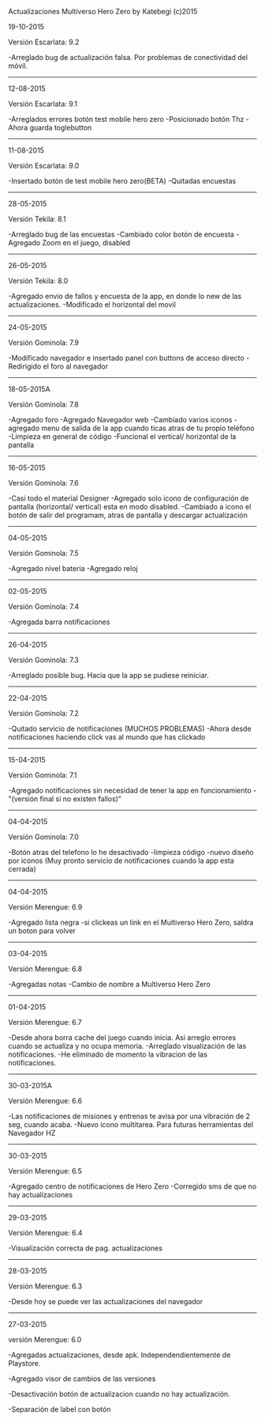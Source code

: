   Actualizaciones Multiverso Hero Zero 
         by Katebegi (c)2015
         
         
 19-10-2015

Versión Escarlata: 9.2

  -Arreglado bug de actualización falsa. Por problemas de conectividad del móvil.
  ____________________         
12-08-2015

Versión Escarlata: 9.1

  -Arreglados errores botón test mobile hero zero
  -Posicionado botón Thz
  -Ahora guarda toglebutton
  ____________________ 
11-08-2015

Versión Escarlata: 9.0

  -Insertado botón de test mobile hero zero(BETA)
  -Quitadas encuestas
  ____________________ 
28-05-2015

Versión Tekila: 8.1

  -Arreglado bug de las encuestas
  -Cambiado color botón de encuesta
  -Agregado Zoom en el juego, disabled
  ____________________ 
26-05-2015

Versión Tekila: 8.0

  -Agregado envio de fallos y encuesta 
  de la app, en donde lo new de las
  actualizaciones.
  -Modificado el horizontal del movil
  ____________________ 
24-05-2015

Versión Gominola: 7.9

  -Modificado navegador e insertado
  panel con buttons de acceso directo
  -Redirigido el foro al navegador
  ____________________ 
18-05-2015A

Versión Gominola: 7.8

  -Agregado foro
  -Agregado Navegador web
  -Cambiado varios iconos
  -agregado menu de salida de la app 
  cuando ticas atras de tu propio teléfono
  -Limpieza en general de código
  -Funcional el vertical/ horizontal 
  de la pantalla
  ____________________ 
16-05-2015

Versión Gominola: 7.6

  -Casi todo el material Designer
  -Agregado solo icono de configuración 
  de pantalla (horizontal/ vertical)
  esta en modo disabled.
  -Cambiado a icono el botón de 
  salir del programam, atras de pantalla
  y descargar actualización
____________________ 
04-05-2015

Versión Gominola: 7.5

  -Agregado nivel bateria
  -Agregado reloj
____________________ 
02-05-2015

Versión Gominola: 7.4

  -Agregada barra notificaciones
____________________   
26-04-2015

Versión Gominola: 7.3

  -Arreglado posible bug. Hacia que la app
  se pudiese reiniciar.
____________________          
22-04-2015

Versión Gominola: 7.2

  -Quitado servicio de notificaciones
  (MUCHOS PROBLEMAS)
  -Ahora desde notificaciones haciendo click
  vas al mundo que has clickado
____________________ 
               
15-04-2015

Versión Gominola: 7.1

  -Agregado notificaciones sin necesidad de
  tener la app en funcionamiento
  -"(versión final si no existen fallos)"
____________________ 

04-04-2015

Versión Gominola: 7.0

  -Botón atras del telefono lo he desactivado
  -limpieza código
  -nuevo diseño por iconos
  (Muy pronto servicio de notificaciones
  cuando la app esta cerrada) 
____________________ 
 
04-04-2015

Versión Merengue: 6.9

  -Agregado lista negra
  -si clickeas un link en el Multiverso 
  Hero Zero, saldra un boton para volver
____________________ 

03-04-2015

Versión Merengue: 6.8

  -Agregadas notas
  -Cambio de nombre a Multiverso Hero Zero
____________________    

01-04-2015

Versión Merengue: 6.7

  -Desde ahora borra cache del juego cuando
  inicia. Asi arreglo errores cuando se 
  actualiza y no ocupa memoria.
  -Arreglado visualización de las 
  notificaciones.
  -He eliminado de momento la 
  vibracion de las notificaciones.
____________________    

30-03-2015A

Versión Merengue: 6.6

  -Las notificaciones de misiones y 
  entrenas te avisa por una vibración
  de 2 seg, cuando acaba.
  -Nuevo icono multitarea. Para futuras
  herramientas del Navegador HZ
____________________

30-03-2015

Versión Merengue: 6.5

  -Agregado centro de notificaciones
  de Hero Zero
  -Corregido sms de que no hay
  actualizaciones
____________________

29-03-2015

Versión Merengue: 6.4

  -Visualización correcta de pag.
  actualizaciones
_____________________

28-03-2015

Versión Merengue: 6.3

  -Desde hoy se puede ver las
  actualizaciones del navegador
_____________________

27-03-2015

versión Merengue: 6.0

  -Agregadas actualizaciones, desde apk.
  Independendientemente de Playstore.
      
  -Agregado visor de cambios de las
  versiones
      
  -Desactivación botón de actualizacion
  cuando no hay actualización.
      
  -Separación de label con botón

